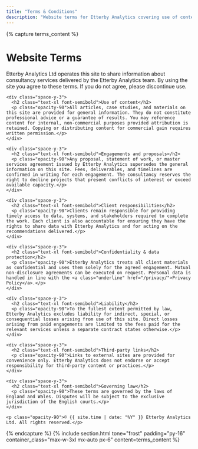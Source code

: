 ```yaml
---
title: "Terms & Conditions"
description: "Website terms for Etterby Analytics covering use of content, engagements, and limitations of liability."
---
```

{% capture terms_content %}
  <div class="space-y-6">
    <div class="space-y-3">
      <h1 class="text-3xl font-semibold">Website Terms</h1>
      <p class="opacity-90">Etterby Analytics Ltd operates this site to share information about consultancy services delivered by the Etterby Analytics team. By using the site you agree to these terms. If you do not agree, please discontinue use.</p>
    </div>

    <div class="space-y-3">
      <h2 class="text-xl font-semibold">Use of content</h2>
      <p class="opacity-90">All articles, case studies, and materials on this site are provided for general information. They do not constitute professional advice or a guarantee of results. You may reference content for internal, non-commercial purposes provided attribution is retained. Copying or distributing content for commercial gain requires written permission.</p>
    </div>

    <div class="space-y-3">
      <h2 class="text-xl font-semibold">Engagements and proposals</h2>
      <p class="opacity-90">Any proposal, statement of work, or master services agreement issued by Etterby Analytics supersedes the general information on this site. Fees, deliverables, and timelines are confirmed in writing for each engagement. The consultancy reserves the right to decline projects that present conflicts of interest or exceed available capacity.</p>
    </div>

    <div class="space-y-3">
      <h2 class="text-xl font-semibold">Client responsibilities</h2>
      <p class="opacity-90">Clients remain responsible for providing timely access to data, systems, and stakeholders required to complete the work. Each client is also accountable for ensuring they have the rights to share data with Etterby Analytics and for acting on the recommendations delivered.</p>
    </div>

    <div class="space-y-3">
      <h2 class="text-xl font-semibold">Confidentiality & data protection</h2>
      <p class="opacity-90">Etterby Analytics treats all client materials as confidential and uses them solely for the agreed engagement. Mutual non-disclosure agreements can be executed on request. Personal data is handled in line with the <a class="underline" href="/privacy/">Privacy Policy</a>.</p>
    </div>

    <div class="space-y-3">
      <h2 class="text-xl font-semibold">Liability</h2>
      <p class="opacity-90">To the fullest extent permitted by law, Etterby Analytics excludes liability for indirect, special, or consequential losses arising from use of this site. Direct losses arising from paid engagements are limited to the fees paid for the relevant services unless a separate contract states otherwise.</p>
    </div>

    <div class="space-y-3">
      <h2 class="text-xl font-semibold">Third-party links</h2>
      <p class="opacity-90">Links to external sites are provided for convenience only. Etterby Analytics does not endorse or accept responsibility for third-party content or practices.</p>
    </div>

    <div class="space-y-3">
      <h2 class="text-xl font-semibold">Governing law</h2>
      <p class="opacity-90">These terms are governed by the laws of England and Wales. Disputes will be subject to the exclusive jurisdiction of the English courts.</p>
    </div>

    <p class="opacity-90">© {{ site.time | date: "%Y" }} Etterby Analytics Ltd. All rights reserved.</p>
  </div>
{% endcapture %}
{% include section.html tone="frost" padding="py-16" container_class="max-w-3xl mx-auto px-6" content=terms_content %}
